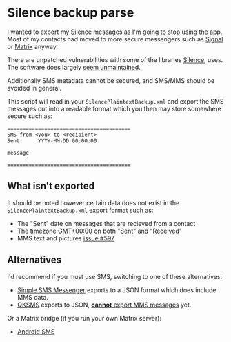 # Silence backup parse

I wanted to export my [Silence](https://silence.im) messages as I'm going to stop using the app. Most of my contacts had moved to more secure messengers such as [Signal](https://signal.org) or [Matrix](https://matrix.org) anyway.

There are unpatched vulnerabilities with some of the libraries [Silence](https://silence.im), uses. The software does largely [seem unmaintained](https://git.silence.dev/Silence/Silence-Android/-/commits/master/).

Additionally SMS metadata cannot be secured, and SMS/MMS should be avoided in general.

This script will read in your `SilencePlaintextBackup.xml` and export the SMS messages out into a readable format which you then may store somewhere secure such as:

```
========================================
SMS from <you> to <recipient>
Sent:     YYYY-MM-DD 00:00:00

message

========================================
```

## What isn't exported

It should be noted however certain data does not exist in the `SilencePlaintextBackup.xml` export format such as:

- The "Sent" date on messages that are recieved from a contact
- The timezone GMT+00:00 on both "Sent" and "Received"
- MMS text and pictures [issue #597](https://git.silence.dev/Silence/Silence-Android/-/issues/597)

## Alternatives

I'd recommend if you must use SMS, switching to one of these alternatives:

- [Simple SMS Messenger](https://f-droid.org/en/packages/com.simplemobiletools.smsmessenger/) exports to a JSON format which does include MMS data.
- [QKSMS](https://f-droid.org/en/packages/com.moez.QKSMS/) exports to JSON, [**cannot** export MMS messages](https://github.com/moezbhatti/qksms/commit/10b37d43891eaa6d8cacb6657726b478f591fee1#diff-a4d7b724ff5d6be98c3d28e22e00b9e61e496f22521c09732d9c3eb2c8a8ae65R153) yet.

Or a Matrix bridge (if you run your own Matrix server):

- [Android SMS](https://gitlab.com/beeper/android-sms)
